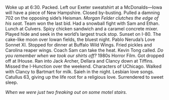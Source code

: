 Woke up at 6:30. Packed. Left our Exeter sweatshirt at a McDonalds—Iowa will have a piece of New Hampshire. Closed by-busting. Pulled a damning 702 on the opposing side’s Heisman. *Morgan Felder clutches the edge of his seat.* Team won the last bid. Had a snowball fight with Sam and Ethan. Lunch at Culvers. Spicy chicken sandwich and a caramel concrete mixer. Played hide and seek in the world’s largest truck stop. Sunset on I-80. The cake-like moon over Iowan fields, the bluest night. Pablo Neruda’s Love Sonnet XI. Stopped for dinner at Buffalo Wild Wings. Fried pickles and Carolina reaper wings. Coach Sam can take the heat. Kevin Tong called. *Do you remember when we took our shirts off?* 1980s Horror Film. Got dropped off at IHouse. Ran into Jack Archer, Dellara and Clancy down at Tiffins. Missed the I-Hunction over the weekend. Characters of UChicago. Walked with Clancy to Bartmart for milk. Saieh in the night. Lesbian love songs. Catullus 63, giving up the life root for a religious love. Surrendered to sweet sleep. 

*When we were just two freaking out on some motel stairs.*
